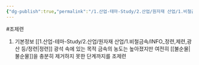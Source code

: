 ```yaml
---
{"dg-publish":true,"permalink":"/1.산업-테마-Study/2.산업/원자재 산업/1.비철금속/INFO_정련,제련,광산 등/조제련/","created":"2024-11-20T21:02:28.632+09:00","updated":"2025-06-26T13:20:12.577+09:00"}
---
```


#조제련 


1. 기본정보 
	[[1.산업-테마-Study/2.산업/원자재 산업/1.비철금속/INFO_정련,제련,광산 등/정련\|정련]] 광석 속에 있는 목적 금속의 농도는 높아졌지만 여전히 [[불순물\|불순물]]을 충분히 제거하지 못한 단계까지를 조제련

